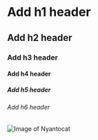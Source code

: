 # Add h1 header
## Add h2 header
### Add h3 header
#### Add h4 header
##### Add h5 header
###### Add h6 header

![Image of Nyantocat](https://octodex.github.com/images/nyantocat.gif)
